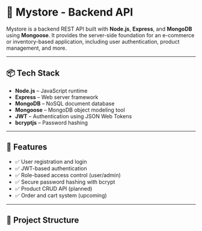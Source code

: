 # 🛒 Mystore - Backend API

Mystore is a backend REST API built with **Node.js**, **Express**, and **MongoDB** using **Mongoose**. It provides the server-side foundation for an e-commerce or inventory-based application, including user authentication, product management, and more.

---

## 📦 Tech Stack

- **Node.js** – JavaScript runtime
- **Express** – Web server framework
- **MongoDB** – NoSQL document database
- **Mongoose** – MongoDB object modeling tool
- **JWT** – Authentication using JSON Web Tokens
- **bcryptjs** – Password hashing

---

## 🚀 Features

- ✅ User registration and login
- ✅ JWT-based authentication
- ✅ Role-based access control (user/admin)
- ✅ Secure password hashing with bcrypt
- ✅ Product CRUD API (planned)
- ✅ Order and cart system (upcoming)

---

## 📁 Project Structure

